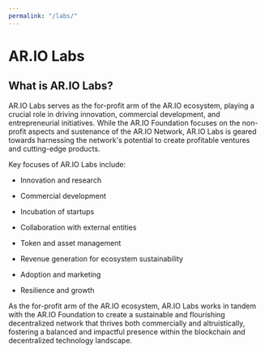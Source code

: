 ```yaml
---
permalink: "/labs/"
---
```


# AR.IO Labs

## What is AR.IO Labs?

AR.IO Labs serves as the for-profit arm of the AR.IO ecosystem, playing a crucial role in driving innovation, commercial development, and entrepreneurial initiatives. While the AR.IO Foundation focuses on the non-profit aspects and sustenance of the AR.IO Network, AR.IO Labs is geared towards harnessing the network's potential to create profitable ventures and cutting-edge products.

Key focuses of AR.IO Labs include:

- Innovation and research

- Commercial development

- Incubation of startups

- Collaboration with external entities

- Token and asset management

- Revenue generation for ecosystem sustainability

- Adoption and marketing

- Resilience and growth

As the for-profit arm of the AR.IO ecosystem, AR.IO Labs works in tandem with the AR.IO Foundation to create a sustainable and flourishing decentralized network that thrives both commercially and altruistically, fostering a balanced and impactful presence within the blockchain and decentralized technology landscape.
